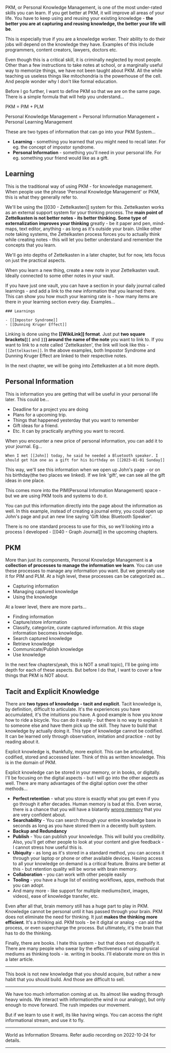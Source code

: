 PKM, or Personal Knowledge Management, is one of the most under-rated skills you can learn. If you get better at PKM, it will improve all areas of your life. You have to keep using and reusing your existing knowledge - **the better you are at capturing and reusing knowledge, the better your life will be**.

This is especially true if you are a knowledge worker. Their ability to do their jobs will depend on the knowledge they have. Examples of this include programmers, content creators, lawyers, doctors etc. 

Even though this is a critical skill, it is criminally neglected by most people. Other than a few instructions to take notes at school, or a marginally useful way to memorize things, we have not been taught about PKM. All the while teaching us useless things like mitochondria is the powerhouse of the cell. And people wonder why I don't like formal education. 

Before I go further, I want to define PKM so that we are on the same page. There is a simple formula that will help you understand...

PKM = PIM + PLM

Personal Knowledge Management = Personal Information Management + Personal Learning Management

These are two types of information that can go into your PKM System...

- **Learning** - something you learned that you might need to recall later. For eg. the concept of impostor syndrome.
- **Personal Information** - something you'll need in your personal life. For eg. something your friend would like as a gift.

## Learning

This is the traditional way of using PKM - for knowledge management. When people use the phrase 'Personal Knowledge Management' or PKM, this is what they generally refer to.

We'll be using the [[030 - Zettelkasten]] system for this. Zettelkasten works as an external support system for your thinking process. The **main point of Zettelkasten is not better notes - its better thinking. Some type of externalization improves your thinking** greatly - be it paper and pen, mind-maps, text editor, anything - as long as it's outside your brain. Unlike other note taking systems, the Zettelkasten process forces you to actually think while creating notes - this will let you better understand and remember the concepts that you learn.

We'll go into depths of Zettelkasten in a later chapter, but for now, lets focus on just the practical aspects.

When you learn a new thing, create a new note in your Zettelkasten vault. Ideally connected to some other notes in your vault.

If you have just one vault, you can have a section in your daily journal called learnings - and add a link to the new information that you learned there. This can show you how much your learning rate is - how many items are there in your learning section every day. Examples...

```
### Learnings

- [[Impostor Syndrome]]
- [[Dunning Kruger Effect]]
```

Linking is done using the **\[\[WikiLink\]\] format**. Just put **two square brackets(`[[`** and **`]]`) around the name of the note** you want to link to. If you want to link to a note called 'Zettelkasten', the link will look like this - `[[Zettelkasten]]`. In the above examples, both Impostor Syndrome and Dunning Kruger Effect are linked to their respective notes.

In the next chapter, we will be going into Zettelkasten at a bit more depth.

## Personal Information

This is information you are getting that will be useful in your personal life later. This could be...

- Deadline for a project you are doing
- Plans for a upcoming trip.
- Things that happened yesterday that you want to remember
- Gift ideas for a friend.
- Etc. It can by practically anything you want to record.

When you encounter a new price of personal information, you can add it to your journal. Eg...

`When I met [[John]] today, he said he needed a Bluetooth speaker. I should get him one as a gift for his birthday on [[2023-01-01 Sunday]]`

This way, we'll see this information when we open up John's page - or on his birthday(the two places we linked). If we link 'gift', we can see all the gift ideas in one place.

This comes more into the PIM(Personal Information Management) space - but we are using PKM tools and systems to do it.

You can put this information directly into the page about the information as well. In this example, instead of creating a journal entry, you could open up John's page and put an new line saying 'Gift Idea: Bluetooth Speaker'.

There is no one standard process to use for this, so we'll looking into a process I developed - [[040 - Graph Journal]] in the upcoming chapters.

## PKM

More than just its components, Personal Knowledge Management is **a collection of processes to manage the information we learn**. You can use these processes to manage any information you want. But we generally use it for PIM and PLM. At a high level, these processes can be categorized as...

- Capturing information
- Managing captured knowledge
- Using the knowledge

At a lower level, there are more parts...

- Finding information
- Capture/store information
- Classify, categorize, curate captured information. At this stage information becomes knowledge.
- Search captured knowledge
- Retrieve knowledge
- Communicate/Publish knowledge
- Use knowledge

In the next few chapters(yeah, this is NOT a small topic), I'll be going into depth for each of these aspects. But before I do that, I want to cover a few things that PKM is NOT about.

## Tacit and Explicit Knowledge

There are **two types of knowledge - tacit and explicit**. Tacit knowledge is, by definition, difficult to articulate. It's the experiences you have accumulated, it's the intuitions you have. A good example is how you know how to ride a bicycle. You can do it easily - but there is no way to explain it to someone else and have them pick up the skill. They have to build that knowledge by actually doing it. This type of knowledge cannot be codified. It can be learned only through observation, imitation and practice - not by reading about it.

Explicit knowledge is, thankfully, more explicit. This can be articulated, codified, stored and accessed later. Think of this as written knowledge. This is in the domain of PKM.

Explicit knowledge can be stored in your memory, or in books, or digitally. I'll be focusing on the digital aspects - but I will go into the other aspects as well. There are many advantages of the digital option over the other methods...

- **Perfect retention** - what you store is exactly what you get even if you go through it after decades. Human memory is bad at this. Even worse, there is a chance that you will have a blatantly [wrong memory](https://mindos.in/thinking-flaws/false-memory) that you are very confident about.
- **Searchability** - You can search through your entire knowledge base in seconds as long as you have stored them in a decently built system.
- **Backup and Redundancy**
- **Publish** - You can publish your knowledge. This will build you credibility. Also, you'll get other people to look at your content and give feedback - I cannot stress how useful this is.
- **Ubiquity** - as long as it's stored in a standard method, you can access it through your laptop or phone or other available devices. Having access to all your knowledge on demand is a critical feature. Brains are better at this - but retention quality will be worse with brain memory.
- **Collaboration** - you can work with other people easily
- **Tooling** - you have a huge list of existing workflows, apps, methods that you can adopt.
- And many more - like support for multiple mediums(text, images, videos), ease of knowledge transfer, etc.

Even after all that, brain memory still has a huge part to play in PKM. Knowledge cannot be personal until it has passed through your brain. PKM does not eliminate the need for thinking. It just **makes the thinking more efficient**. It's a thinking aid. PKM tools - be it digital or analog - can aid the process, or even supercharge the process. But ultimately, it's the brain that has to do the thinking.

Finally, there are books. I hate this system - but that does not disqualify it. There are many people who swear by the effectiveness of using physical mediums as thinking tools - ie. writing in books. I'll elaborate more on this in a later article. 

---

This book is not new knowledge that you should acquire, but rather a new habit that you should build. And those are difficult to sell.

---

We have too much information coming at us. Its almost like wading through heavy winds. We interact with information(the wind in our analogy), but only enough to move forward. The rush impedes our movement. 

But if we learn to use it well, its like having wings. You can access the right informational stream, and use it to fly.

---

World as Information Streams. Refer audio recording on 2022-10-24 for details.

---


